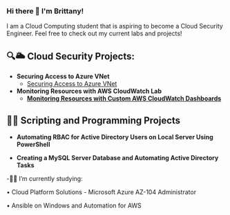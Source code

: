 ### Hi there 👋 I'm Brittany! 

I am a Cloud Computing student that is aspiring to become a Cloud Security Engineer. Feel free to check out my current labs and projects! 


<h2>🔍🌥️ Cloud Security Projects:</h2>

- <b>Securing Access to Azure VNet</b>
  - [Securing Access to Azure VNet](https://github.com/brireyn/Azure-VNet)
- <b>Monitoring Resources with AWS CloudWatch Lab</b>
  - <b>[Monitoring Resources with Custom AWS CloudWatch Dashboards](https://github.com/brireyn/Monitor-Resources--AWS) </b>

<h2>👩‍💻 Scripting and Programming Projects</h2>

- <b>Automating RBAC for Active Directory Users on Local Server Using PowerShell</b>

- <b>Creating a MySQL Server Database and Automating Active Directory Tasks</b>

 



-🐱‍💻 I’m currently studying:

  • Cloud Platform Solutions - Microsoft Azure AZ-104 Administrator
  
  • Ansible on Windows and Automation for AWS 
  
 
  
